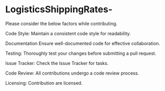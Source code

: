 # LogisticsShippingRates-

Please consider the below factors while contributing.

Code Style:
Maintain a consistent code style for readability.

Documentation
Ensure well-documented code for effective collaboration.

Testing:
Thoroughly test your changes before submitting a pull request.

Issue Tracker:
Check the Issue Tracker for tasks.

Code Review:
All contributions undergo a code review process.

Licensing:
Contribution are licensed.
